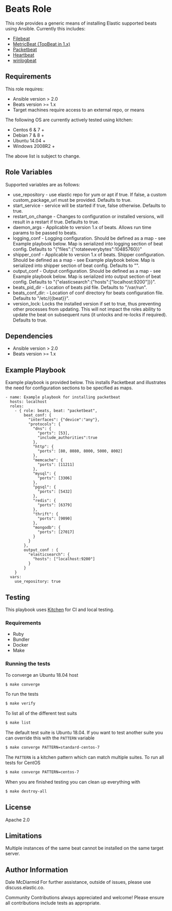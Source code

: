 Beats Role
=========

This role provides a generic means of installing Elastic supported beats using Ansible.  Currently this includes:

- [Filebeat](https://www.elastic.co/cn/products/beats/filebeat)
- [MetricBeat (TopBeat in 1.x)](https://www.elastic.co/cn/products/beats/metricbeat)
- [Packetbeat](https://www.elastic.co/cn/products/beats/packetbeat)
- [Heartbeat](https://www.elastic.co/cn/products/beats/heartbeat)
- [winlogbeat](https://www.elastic.co/cn/products/beats/winlogbeat)

Requirements
------------

This role requires:

- Ansible version > 2.0
- Beats version >= 1.x
- Target machines require access to an external repo, or means

The following OS are currently actively tested using kitchen:

- Centos 6 & 7 +
- Debian 7 & 8 +
- Ubuntu 14.04 +
- Windows 2008R2 +

The above list is subject to change.

Role Variables
--------------

Supported variables are as follows:

- use_repository - use elastic repo for yum or apt if true. If false, a custom custom_package_url must be provided. Defaults to true.
- start_service - service will be started if true, false otherwise.  Defaults to true.
- restart_on_change - Changes to configuration or installed versions, will result in a restart if true.  Defaults to true.
- daemon_args - Applicable to version 1.x of beats.  Allows run time params to be passed to beats.
- logging_conf - Logging configuration.  Should be defined as a map - see Example playbook below.  Map is serialized into logging section of beat config. Defaults to "{"files":{"rotateeverybytes":10485760}}"
- shipper_conf - Applicable to version 1.x of beats.  Shipper configuration. Should be defined as a map - see Example playbook below. Map is serialized into shipper section of beat config. Defaults to "".
- output_conf - Output configuration. Should be defined as a map - see Example playbook below. Map is serialized into output section of beat config. Defaults to "{"elasticsearch":{"hosts":["localhost:9200"]}}".
- beats_pid_dir - Location of beats pid file. Defaults to "/var/run".
- beats_conf_dir: - Location of conf directory for beats configuration file. Defaults to "/etc/{{beat}}".
- version_lock: Locks the installed version if set to true, thus preventing other processes from updating.  This will not impact the roles ability to update the beat on subsequent runs (it unlocks and re-locks if required). Defaults to true.

Dependencies
------------

- Ansible version > 2.0
- Beats version >= 1.x

Example Playbook
----------------

Example playbook is provided below.  This installs Packetbeat and illustrates the need for configuration sections to be specified as maps.

    - name: Example playbook for installing packetbeat
      hosts: localhost
      roles:
        - { role: beats, beat: "packetbeat",
            beat_conf: {
              "interfaces": {"device":"any"},
              "protocols": {
                "dns": {
                  "ports": [53],
                  "include_authorities":true
                },
                "http": {
                  "ports": [80, 8080, 8000, 5000, 8002]
                },
                "memcache": {
                  "ports": [11211]
                },
                "mysql": {
                  "ports": [3306]
                },
                "pgsql": {
                  "ports": [5432]
                },
                "redis": {
                  "ports": [6379]
                },
                "thrift": {
                  "ports": [9090]
                },
                "mongodb": {
                  "ports": [27017]
                }
              }
            },
            output_conf : {
              "elasticsearch": {
                "hosts": ["localhost:9200"]
              }
            }
        }
      vars:
        use_repository: true

## Testing

This playbook uses [Kitchen](https://kitchen.ci/) for CI and local testing.

### Requirements

* Ruby
* Bundler
* Docker
* Make

### Running the tests

To converge an Ubuntu 18.04 host
```sh
$ make converge
```

To run the tests
```sh
$ make verify
```

To list all of the different test suits
```sh
$ make list
```

The default test suite is Ubuntu 18.04. If you want to test another suite you can override this with the `PATTERN` variable
```sh
$ make converge PATTERN=standard-centos-7
```

The `PATTERN` is a kitchen pattern which can match multiple suites. To run all tests for CentOS
```sh
$ make converge PATTERN=centos-7
```

When you are finished testing you can clean up everything with
```sh
$ make destroy-all
```

License
-------

Apache 2.0

Limitations
------------

Multiple instances of the same beat cannot be installed on the same target server.

Author Information
------------------

Dale McDiarmid
For further assistance, outside of issues, please use discuss.elastic.co.

Community Contributions always appreciated and welcome!  Please ensure all contributions include tests as appropriate.
